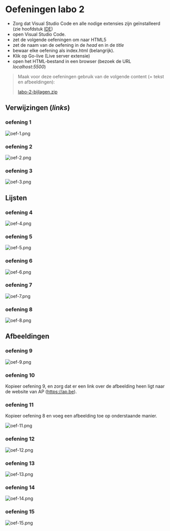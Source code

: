 # Oefeningen labo 2

* Zorg dat Visual Studio Code en alle nodige extensies zijn geïnstalleerd (zie hoofdstuk [IDE](/ide.md))
* open Visual Studio Code.
* zet de volgende oefeningen om naar HTML5
* zet de naam van de oefening in de _head_ en in de _title_
* bewaar elke oefening als index.html (belangrijk).
* Klik op Go-live (Live server extensie)
* open het HTML-bestand in een browser (bezoek de URL _localhost:5500_)

> Maak voor deze oefeningen gebruik van de volgende content (= tekst en afbeeldingen):
> 
> [labo-2-bijlagen.zip](labo-2-bijlagen.zip)

## Verwijzingen (_links_)

### oefening 1
![oef-1.png](oefeningen/LW1/labo2/oef-1.png)

### oefening 2
![oef-2.png](oefeningen/LW1/labo2/oef-2.png)

### oefening 3
![oef-3.png](oefeningen/LW1/labo2/oef-3.png)

## Lijsten

### oefening 4
![oef-4.png](oefeningen/LW1/labo2/oef-4.png)

### oefening 5
![oef-5.png](oefeningen/LW1/labo2/oef-5.png)

### oefening 6
![oef-6.png](oefeningen/LW1/labo2/oef-6.png)

### oefening 7
![oef-7.png](oefeningen/LW1/labo2/oef-7.png)

### oefening 8
![oef-8.png](oef-8.png)

## Afbeeldingen

### oefening 9
![oef-9.png](oefeningen/LW1/labo2/oef-9.png)

### oefening 10
Kopieer oefening 9, en zorg dat er een link over de afbeelding heen ligt naar de website van AP (https://ap.be).

### oefening 11
Kopieer oefening 8 en voeg een afbeelding toe op onderstaande manier.

![oef-11.png](oef-11.png)

### oefening 12
![oef-12.png](oef-12.png)

### oefening 13
![oef-13.png](oef-13.png)

### oefening 14
![oef-14.png](oef-14.png)

### oefening 15
![oef-15.png](oef-15.png)
